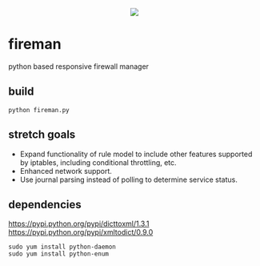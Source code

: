 <p align="center">
<img src="https://raw.github.com/catmanjan/fireman/master/fireman.png" />
</p>

fireman
=======
python based responsive firewall manager

build
-----
```
python fireman.py
```

stretch goals
-------------
* Expand functionality of rule model to include other features supported by iptables, including conditional throttling, etc.
* Enhanced network support.
* Use journal parsing instead of polling to determine service status.

dependencies
------------
https://pypi.python.org/pypi/dicttoxml/1.3.1
https://pypi.python.org/pypi/xmltodict/0.9.0
```
sudo yum install python-daemon
sudo yum install python-enum
```
